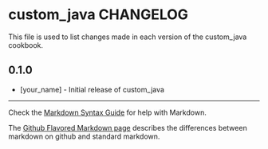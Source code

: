 custom_java CHANGELOG
=====================

This file is used to list changes made in each version of the custom_java cookbook.

0.1.0
-----
- [your_name] - Initial release of custom_java

- - -
Check the [Markdown Syntax Guide](http://daringfireball.net/projects/markdown/syntax) for help with Markdown.

The [Github Flavored Markdown page](http://github.github.com/github-flavored-markdown/) describes the differences between markdown on github and standard markdown.
